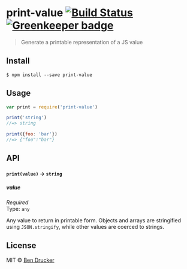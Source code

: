 # print-value [![Build Status](https://travis-ci.org/bendrucker/print-value.svg?branch=master)](https://travis-ci.org/bendrucker/print-value) [![Greenkeeper badge](https://badges.greenkeeper.io/bendrucker/print-value.svg)](https://greenkeeper.io/)

> Generate a printable representation of a JS value


## Install

```
$ npm install --save print-value
```


## Usage

```js
var print = require('print-value')

print('string')
//=> string

print({foo: 'bar'})
//=> {"foo":"bar"}
```

## API

#### `print(value)` -> `string`

##### value

*Required*  
Type: `any`

Any value to return in printable form. Objects and arrays are stringified using `JSON.stringify`, while other values are coerced to strings.


## License

MIT © [Ben Drucker](http://bendrucker.me)
